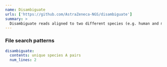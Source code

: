 ```yaml
---
name: Disambiguate
urls: ['https://github.com/AstraZeneca-NGS/disambiguate']
summary: >
  Disambiguate reads aligned to two different species (e.g. human and mouse)
---
```


### File search patterns

```yaml
disambiguate:
  contents: unique species A pairs
  num_lines: 2
```